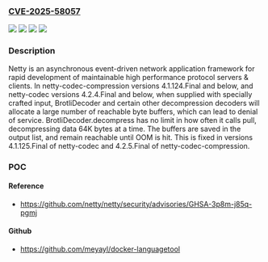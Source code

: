 ### [CVE-2025-58057](https://cve.mitre.org/cgi-bin/cvename.cgi?name=CVE-2025-58057)
![](https://img.shields.io/static/v1?label=Product&message=netty&color=blue)
![](https://img.shields.io/static/v1?label=Version&message=%3C%3D%204.1.124.Final%2C%20%3C%204.1.125.Final%20&color=brightgreen)
![](https://img.shields.io/static/v1?label=Version&message=%3C%3D%204.2.4.Final%2C%20%20%3C%204.2.5.Final%20&color=brightgreen)
![](https://img.shields.io/static/v1?label=Vulnerability&message=CWE-409%3A%20Improper%20Handling%20of%20Highly%20Compressed%20Data%20(Data%20Amplification)&color=brightgreen)

### Description

Netty is an asynchronous event-driven network application framework for rapid development of maintainable high performance protocol servers & clients. In netty-codec-compression versions 4.1.124.Final and below, and netty-codec versions 4.2.4.Final and below, when supplied with specially crafted input, BrotliDecoder and certain other decompression decoders will allocate a large number of reachable byte buffers, which can lead to denial of service. BrotliDecoder.decompress has no limit in how often it calls pull, decompressing data 64K bytes at a time. The buffers are saved in the output list, and remain reachable until OOM is hit. This is fixed in versions 4.1.125.Final of netty-codec and 4.2.5.Final of netty-codec-compression.

### POC

#### Reference
- https://github.com/netty/netty/security/advisories/GHSA-3p8m-j85q-pgmj

#### Github
- https://github.com/meyayl/docker-languagetool

